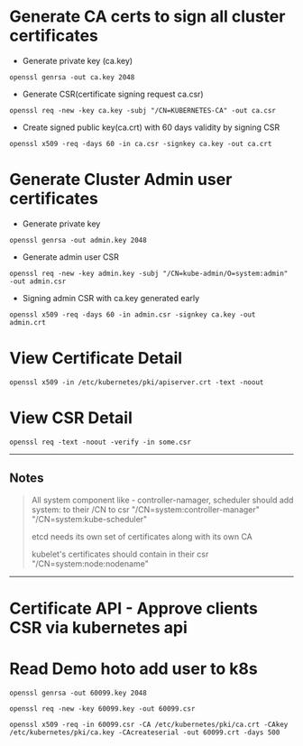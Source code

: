 # Generate CA certs to sign all cluster certificates
- Generate private key (ca.key)
```
openssl genrsa -out ca.key 2048
```
- Generate CSR(certificate signing request ca.csr)
```
openssl req -new -key ca.key -subj "/CN=KUBERNETES-CA" -out ca.csr
```
- Create signed public key(ca.crt) with 60 days validity by signing CSR 
```
openssl x509 -req -days 60 -in ca.csr -signkey ca.key -out ca.crt
```

# Generate Cluster Admin user certificates
- Generate private key 
```
openssl genrsa -out admin.key 2048
```
- Generate admin user CSR
```
openssl req -new -key admin.key -subj "/CN=kube-admin/O=system:admin" -out admin.csr
```
- Signing admin CSR with ca.key generated early
```
openssl x509 -req -days 60 -in admin.csr -signkey ca.key -out admin.crt
```

# View Certificate Detail
```
openssl x509 -in /etc/kubernetes/pki/apiserver.crt -text -noout 
``` 
# View CSR Detail
```
openssl req -text -noout -verify -in some.csr
``` 

<hr>

## Notes
> All system component like - controller-namager, scheduler should add system: to their /CN to csr "/CN=system:controller-manager" "/CN=system:kube-scheduler"
>
> etcd needs its own set of certificates along with its own CA
>
> kubelet's certificates should contain in their csr "/CN=system:node:nodename"

<hr>

# Certificate API - Approve clients CSR via kubernetes api


# Read Demo hoto add user to k8s
```
openssl genrsa -out 60099.key 2048

openssl req -new -key 60099.key -out 60099.csr

openssl x509 -req -in 60099.csr -CA /etc/kubernetes/pki/ca.crt -CAkey /etc/kubernetes/pki/ca.key -CAcreateserial -out 60099.crt -days 500
````

